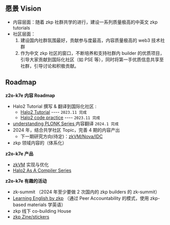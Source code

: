 ## 愿景 Vision

- 内容层面：随着 zkp 社群共学的进行，建设一系列质量极高的中英文 zkp tutorials
- 社区层面：
	1. 建设国内社群氛围最好，贡献参与度最高，内容质量极高的 web3 技术社群
	2. 作为中文 zkp 社区的窗口，不断培养和支持社群内 builder 的优质项目，引导大家贡献到国际化社区（如 PSE 等），同时将第一手优质信息共享至社群，引导讨论和积极贡献。

<!-- 争取做成世界第二好的 `zkp` public goods 公共物品  lol ~ -->



## Roadmap

**z2o-k7e 内容 Roadmap**

- Halo2 Tutorial 撰写 & 翻译到国际化社区 :
	- [Halo2 Tutorial](https://learn.z2o-k7e.world/halo2/halo2.html)       ----     `2023.11 完成`
	- [Halo2 code practice](https://github.com/zkp-co-learning/halo2-step-by-step)    ---- `2023.11 完成`
- [understanding PLONK Series ](https://learn.z2o-k7e.world/plonk-intro-cn/plonk-intro.html) 内容翻译     `2024.1 完成`
- 2024 年，结合共学社区 Topic，完善 4 期的内容产出
	- 下一期研究方向(待定)：[zkVM/Nova/IDC](https://github.com/zkp-co-learning/zkp-co-learning.github.io/issues/32) 
- zkp 领域内容的（体系化）



**z2o-k7e 产品**

- [zkVM](https://github.com/zkp-co-learning/halo2-step-by-step/issues/28) 实现与优化
- [Halo2 As A Compiler Series](https://github.com/zkp-co-learning/halo2-step-by-step/issues/38) 



**z2o-k7e 有趣的活动**

- zk-summit （2024 年至少要做 2 次国内的 zkp builders 的 zk-summit）
- [Learning English by zkp](https://github.com/orgs/CreatorsDAO/discussions/50) （通过 Peer Accountability 的模式，使用 zkp-based materials 学英语）
- zkp 线下 co-building House
- [zkp Zine/stickers](https://github.com/zkp-co-learning/zkp-co-learning.github.io/issues/33)

